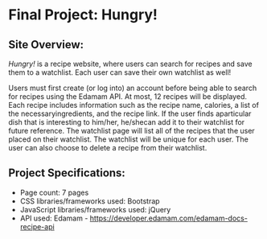 # Final Project: Hungry!

## Site Overview:
*Hungry!* is a recipe website, where users can search for recipes and save them to a watchlist. Each user can save their own watchlist as well!

Users must first create (or log into) an account before being able to search for recipes using the Edamam API. At most, 12 recipes will be displayed. Each recipe includes information such as the recipe name, calories, a list of the necessaryingredients, and the recipe link. If the user finds aparticular dish that is interesting to him/her, he/shecan add it to their watchlist for future reference. The watchlist page will list all of the recipes that the user placed on their watchlist. The watchlist will be unique for each user. The user can also choose to delete a recipe from their watchlist.


## Project Specifications:
* Page count: 7 pages
* CSS libraries/frameworks used: Bootstrap
* JavaScript libraries/frameworks used: jQuery
* API used: Edamam - https://developer.edamam.com/edamam-docs-recipe-api